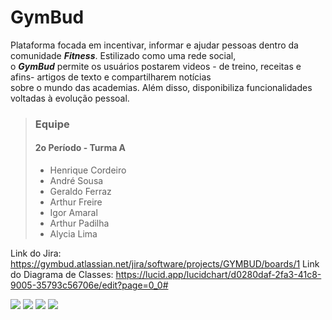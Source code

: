 # GymBud

Plataforma focada em incentivar, informar e ajudar pessoas dentro da comunidade ***Fitness***. Estilizado como uma rede social,<br>o ***__GymBud__*** permite os usuários postarem videos - de treino, receitas e afins- artigos de texto e compartilharem notícias<br>sobre o mundo das academias. Além disso, disponibiliza funcionalidades voltadas à evolução pessoal.


> ### Equipe
> #### 2o Período - Turma A
> - Henrique Cordeiro
> - André Sousa
> - Geraldo Ferraz
> - Arthur Freire
> - Igor Amaral
> - Arthur Padilha
> - Alycia Lima


Link do Jira: https://gymbud.atlassian.net/jira/software/projects/GYMBUD/boards/1
Link do Diagrama de Classes: https://lucid.app/lucidchart/d0280daf-2fa3-41c8-9005-35793c56706e/edit?page=0_0#

 <div> 
  <a href="https://www.figma.com/file/9cpLvcqoB6CJjRUXmC9CrT/Lo-Fi-GymBud?node-id=0%3A1" target="_blank"><img src="https://img.shields.io/badge/Figma-F24E1E?style=for-the-badge&logo=figma&logoColor=white" target="_blank"></a>
  <a href="https://app-gymbud.herokuapp.com/" target="_blank"><img src="https://img.shields.io/badge/Heroku-430098?style=for-the-badge&logo=heroku&logoColor=white" target="_blank"></a>
 	<a href="https://gymbud.atlassian.net/jira/software/projects/GYMBUD/boards/1" target="_blank"><img src="![Jira](https://img.shields.io/badge/jira-%230A0FFF.svg?style=for-the-badge&logo=jira&logoColor=white)" target="_blank"></a>
 <a href="https://discord.gg/wagxzStdcR" target="_blank"><img src="https://img.shields.io/badge/Discord-7289DA?style=for-the-badge&logo=discord&logoColor=white" target="_blank"></a> 

 
</div>
